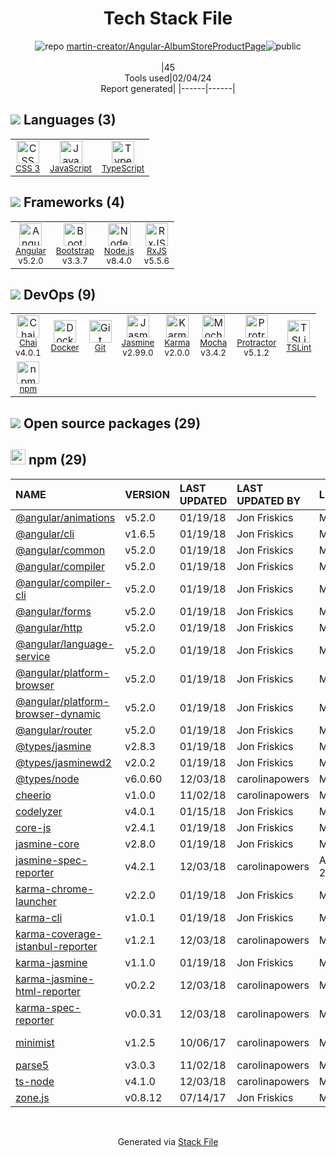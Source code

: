 <!--
&lt;--- Readme.md Snippet without images Start ---&gt;
## Tech Stack
martin-creator/Angular-AlbumStoreProductPage is built on the following main stack:

- [Jasmine](http://jasmine.github.io/) – Javascript Testing Framework
- [Mocha](http://mochajs.org/) – Javascript Testing Framework
- [Node.js](http://nodejs.org/) – Frameworks (Full Stack)
- [Bootstrap](http://getbootstrap.com/) – Front-End Frameworks
- [JavaScript](https://developer.mozilla.org/en-US/docs/Web/JavaScript) – Languages
- [Karma](http://karma-runner.github.io/) – Browser Testing
- [TypeScript](http://www.typescriptlang.org) – Languages
- [Chai](http://chaijs.com/) – Javascript Testing Framework
- [Protractor](http://angular.github.io/protractor) – Javascript Testing Framework
- [RxJS](http://reactivex.io/rxjs/) – Concurrency Frameworks
- [Angular](https://angular.io) – Javascript MVC Frameworks
- [TSLint](https://github.com/palantir/tslint) – Code Review
- [Docker](https://www.docker.com/) – Virtual Machine Platforms & Containers

Full tech stack [here](/techstack.md)

&lt;--- Readme.md Snippet without images End ---&gt;

&lt;--- Readme.md Snippet with images Start ---&gt;
## Tech Stack
martin-creator/Angular-AlbumStoreProductPage is built on the following main stack:

- <img width='25' height='25' src='https://img.stackshare.io/service/831/7c0b595409af531b9cdeb07f8c513e8b.png' alt='Jasmine'/> [Jasmine](http://jasmine.github.io/) – Javascript Testing Framework
- <img width='25' height='25' src='https://img.stackshare.io/service/832/mocha.png' alt='Mocha'/> [Mocha](http://mochajs.org/) – Javascript Testing Framework
- <img width='25' height='25' src='https://img.stackshare.io/service/1011/n1JRsFeB_400x400.png' alt='Node.js'/> [Node.js](http://nodejs.org/) – Frameworks (Full Stack)
- <img width='25' height='25' src='https://img.stackshare.io/service/1101/C9QJ7V3X.png' alt='Bootstrap'/> [Bootstrap](http://getbootstrap.com/) – Front-End Frameworks
- <img width='25' height='25' src='https://img.stackshare.io/service/1209/javascript.jpeg' alt='JavaScript'/> [JavaScript](https://developer.mozilla.org/en-US/docs/Web/JavaScript) – Languages
- <img width='25' height='25' src='https://img.stackshare.io/service/1420/TidYGd6a.png' alt='Karma'/> [Karma](http://karma-runner.github.io/) – Browser Testing
- <img width='25' height='25' src='https://img.stackshare.io/service/1612/bynNY5dJ.jpg' alt='TypeScript'/> [TypeScript](http://www.typescriptlang.org) – Languages
- <img width='25' height='25' src='https://img.stackshare.io/service/1725/chai.png' alt='Chai'/> [Chai](http://chaijs.com/) – Javascript Testing Framework
- <img width='25' height='25' src='https://img.stackshare.io/service/1754/protractor-logo1.png' alt='Protractor'/> [Protractor](http://angular.github.io/protractor) – Javascript Testing Framework
- <img width='25' height='25' src='https://img.stackshare.io/service/1796/984368.png' alt='RxJS'/> [RxJS](http://reactivex.io/rxjs/) – Concurrency Frameworks
- <img width='25' height='25' src='https://img.stackshare.io/service/3745/cb8U-gL6_400x400.jpg' alt='Angular'/> [Angular](https://angular.io) – Javascript MVC Frameworks
- <img width='25' height='25' src='https://img.stackshare.io/service/5561/303157.png' alt='TSLint'/> [TSLint](https://github.com/palantir/tslint) – Code Review
- <img width='25' height='25' src='https://img.stackshare.io/service/586/n4u37v9t_400x400.png' alt='Docker'/> [Docker](https://www.docker.com/) – Virtual Machine Platforms & Containers

Full tech stack [here](/techstack.md)

&lt;--- Readme.md Snippet with images End ---&gt;
-->
<div align="center">

# Tech Stack File
![](https://img.stackshare.io/repo.svg "repo") [martin-creator/Angular-AlbumStoreProductPage](https://github.com/martin-creator/Angular-AlbumStoreProductPage)![](https://img.stackshare.io/public_badge.svg "public")
<br/><br/>
|45<br/>Tools used|02/04/24 <br/>Report generated|
|------|------|
</div>

## <img src='https://img.stackshare.io/languages.svg'/> Languages (3)
<table><tr>
  <td align='center'>
  <img width='36' height='36' src='https://img.stackshare.io/service/6727/css.png' alt='CSS 3'>
  <br>
  <sub><a href="https://developer.mozilla.org/en-US/docs/Web/CSS/CSS3">CSS 3</a></sub>
  <br>
  <sub></sub>
</td>

<td align='center'>
  <img width='36' height='36' src='https://img.stackshare.io/service/1209/javascript.jpeg' alt='JavaScript'>
  <br>
  <sub><a href="https://developer.mozilla.org/en-US/docs/Web/JavaScript">JavaScript</a></sub>
  <br>
  <sub></sub>
</td>

<td align='center'>
  <img width='36' height='36' src='https://img.stackshare.io/service/1612/bynNY5dJ.jpg' alt='TypeScript'>
  <br>
  <sub><a href="http://www.typescriptlang.org">TypeScript</a></sub>
  <br>
  <sub></sub>
</td>

</tr>
</table>

## <img src='https://img.stackshare.io/frameworks.svg'/> Frameworks (4)
<table><tr>
  <td align='center'>
  <img width='36' height='36' src='https://img.stackshare.io/service/3745/cb8U-gL6_400x400.jpg' alt='Angular'>
  <br>
  <sub><a href="https://angular.io">Angular</a></sub>
  <br>
  <sub>v5.2.0</sub>
</td>

<td align='center'>
  <img width='36' height='36' src='https://img.stackshare.io/service/1101/C9QJ7V3X.png' alt='Bootstrap'>
  <br>
  <sub><a href="http://getbootstrap.com/">Bootstrap</a></sub>
  <br>
  <sub>v3.3.7</sub>
</td>

<td align='center'>
  <img width='36' height='36' src='https://img.stackshare.io/service/1011/n1JRsFeB_400x400.png' alt='Node.js'>
  <br>
  <sub><a href="http://nodejs.org/">Node.js</a></sub>
  <br>
  <sub>v8.4.0</sub>
</td>

<td align='center'>
  <img width='36' height='36' src='https://img.stackshare.io/service/1796/984368.png' alt='RxJS'>
  <br>
  <sub><a href="http://reactivex.io/rxjs/">RxJS</a></sub>
  <br>
  <sub>v5.5.6</sub>
</td>

</tr>
</table>

## <img src='https://img.stackshare.io/devops.svg'/> DevOps (9)
<table><tr>
  <td align='center'>
  <img width='36' height='36' src='https://img.stackshare.io/service/1725/chai.png' alt='Chai'>
  <br>
  <sub><a href="http://chaijs.com/">Chai</a></sub>
  <br>
  <sub>v4.0.1</sub>
</td>

<td align='center'>
  <img width='36' height='36' src='https://img.stackshare.io/service/586/n4u37v9t_400x400.png' alt='Docker'>
  <br>
  <sub><a href="https://www.docker.com/">Docker</a></sub>
  <br>
  <sub></sub>
</td>

<td align='center'>
  <img width='36' height='36' src='https://img.stackshare.io/service/1046/git.png' alt='Git'>
  <br>
  <sub><a href="http://git-scm.com/">Git</a></sub>
  <br>
  <sub></sub>
</td>

<td align='center'>
  <img width='36' height='36' src='https://img.stackshare.io/service/831/7c0b595409af531b9cdeb07f8c513e8b.png' alt='Jasmine'>
  <br>
  <sub><a href="http://jasmine.github.io/">Jasmine</a></sub>
  <br>
  <sub>v2.99.0</sub>
</td>

<td align='center'>
  <img width='36' height='36' src='https://img.stackshare.io/service/1420/TidYGd6a.png' alt='Karma'>
  <br>
  <sub><a href="http://karma-runner.github.io/">Karma</a></sub>
  <br>
  <sub>v2.0.0</sub>
</td>

<td align='center'>
  <img width='36' height='36' src='https://img.stackshare.io/service/832/mocha.png' alt='Mocha'>
  <br>
  <sub><a href="http://mochajs.org/">Mocha</a></sub>
  <br>
  <sub>v3.4.2</sub>
</td>

<td align='center'>
  <img width='36' height='36' src='https://img.stackshare.io/service/1754/protractor-logo1.png' alt='Protractor'>
  <br>
  <sub><a href="http://angular.github.io/protractor">Protractor</a></sub>
  <br>
  <sub>v5.1.2</sub>
</td>

<td align='center'>
  <img width='36' height='36' src='https://img.stackshare.io/service/5561/303157.png' alt='TSLint'>
  <br>
  <sub><a href="https://github.com/palantir/tslint">TSLint</a></sub>
  <br>
  <sub></sub>
</td>

</tr>
<tr>
  <td align='center'>
  <img width='36' height='36' src='https://img.stackshare.io/service/1120/lejvzrnlpb308aftn31u.png' alt='npm'>
  <br>
  <sub><a href="https://www.npmjs.com/">npm</a></sub>
  <br>
  <sub></sub>
</td>

</tr>
</table>


## <img src='https://img.stackshare.io/group.svg' /> Open source packages (29)</h2>

## <img width='24' height='24' src='https://img.stackshare.io/service/1120/lejvzrnlpb308aftn31u.png'/> npm (29)

|NAME|VERSION|LAST UPDATED|LAST UPDATED BY|LICENSE|VULNERABILITIES|
|:------|:------|:------|:------|:------|:------|
|[@angular/animations](https://www.npmjs.com/@angular/animations)|v5.2.0|01/19/18|Jon Friskics |MIT|N/A|
|[@angular/cli](https://www.npmjs.com/@angular/cli)|v1.6.5|01/19/18|Jon Friskics |MIT|N/A|
|[@angular/common](https://www.npmjs.com/@angular/common)|v5.2.0|01/19/18|Jon Friskics |MIT|N/A|
|[@angular/compiler](https://www.npmjs.com/@angular/compiler)|v5.2.0|01/19/18|Jon Friskics |MIT|N/A|
|[@angular/compiler-cli](https://www.npmjs.com/@angular/compiler-cli)|v5.2.0|01/19/18|Jon Friskics |MIT|N/A|
|[@angular/forms](https://www.npmjs.com/@angular/forms)|v5.2.0|01/19/18|Jon Friskics |MIT|N/A|
|[@angular/http](https://www.npmjs.com/@angular/http)|v5.2.0|01/19/18|Jon Friskics |MIT|N/A|
|[@angular/language-service](https://www.npmjs.com/@angular/language-service)|v5.2.0|01/19/18|Jon Friskics |MIT|N/A|
|[@angular/platform-browser](https://www.npmjs.com/@angular/platform-browser)|v5.2.0|01/19/18|Jon Friskics |MIT|N/A|
|[@angular/platform-browser-dynamic](https://www.npmjs.com/@angular/platform-browser-dynamic)|v5.2.0|01/19/18|Jon Friskics |MIT|N/A|
|[@angular/router](https://www.npmjs.com/@angular/router)|v5.2.0|01/19/18|Jon Friskics |MIT|N/A|
|[@types/jasmine](https://www.npmjs.com/@types/jasmine)|v2.8.3|01/19/18|Jon Friskics |MIT|N/A|
|[@types/jasminewd2](https://www.npmjs.com/@types/jasminewd2)|v2.0.2|01/19/18|Jon Friskics |MIT|N/A|
|[@types/node](https://www.npmjs.com/@types/node)|v6.0.60|12/03/18|carolinapowers |MIT|N/A|
|[cheerio](https://www.npmjs.com/cheerio)|v1.0.0|11/02/18|carolinapowers |MIT|N/A|
|[codelyzer](https://www.npmjs.com/codelyzer)|v4.0.1|01/15/18|Jon Friskics |MIT|N/A|
|[core-js](https://www.npmjs.com/core-js)|v2.4.1|01/19/18|Jon Friskics |MIT|N/A|
|[jasmine-core](https://www.npmjs.com/jasmine-core)|v2.8.0|01/19/18|Jon Friskics |MIT|N/A|
|[jasmine-spec-reporter](https://www.npmjs.com/jasmine-spec-reporter)|v4.2.1|12/03/18|carolinapowers |Apache-2.0|N/A|
|[karma-chrome-launcher](https://www.npmjs.com/karma-chrome-launcher)|v2.2.0|01/19/18|Jon Friskics |MIT|N/A|
|[karma-cli](https://www.npmjs.com/karma-cli)|v1.0.1|01/19/18|Jon Friskics |MIT|N/A|
|[karma-coverage-istanbul-reporter](https://www.npmjs.com/karma-coverage-istanbul-reporter)|v1.2.1|12/03/18|carolinapowers |MIT|N/A|
|[karma-jasmine](https://www.npmjs.com/karma-jasmine)|v1.1.0|01/19/18|Jon Friskics |MIT|N/A|
|[karma-jasmine-html-reporter](https://www.npmjs.com/karma-jasmine-html-reporter)|v0.2.2|12/03/18|carolinapowers |MIT|N/A|
|[karma-spec-reporter](https://www.npmjs.com/karma-spec-reporter)|v0.0.31|12/03/18|carolinapowers |MIT|N/A|
|[minimist](https://www.npmjs.com/minimist)|v1.2.5|10/06/17|carolinapowers |MIT|[CVE-2021-44906](https://github.com/advisories/GHSA-xvch-5gv4-984h) (Critical)|
|[parse5](https://www.npmjs.com/parse5)|v3.0.3|11/02/18|carolinapowers |MIT|N/A|
|[ts-node](https://www.npmjs.com/ts-node)|v4.1.0|12/03/18|carolinapowers |MIT|N/A|
|[zone.js](https://www.npmjs.com/zone.js)|v0.8.12|07/14/17|Jon Friskics |MIT|N/A|

<br/>
<div align='center'>

Generated via [Stack File](https://github.com/marketplace/stack-file)
